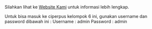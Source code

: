 Silahkan lihat ke 
[Website Kami](http://perpuskelompok6.infinityfreeapp.com/)
untuk informasi lebih lengkap.


Untuk bisa masuk ke ciperpus kelompok 6 ini, gunakan username dan password dibawah ini :
Username    : admin
Password    : admin
